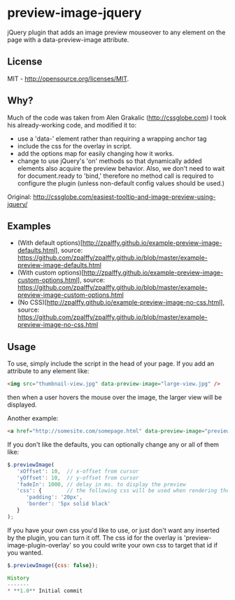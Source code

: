 preview-image-jquery
====================

jQuery plugin that adds an image preview mouseover to any element on the page with a data-preview-image attribute.

License
-------
MIT - http://opensource.org/licenses/MIT.

Why?
----
Much of the code was taken from Alen Grakalic (http://cssglobe.com)  I took his already-working code, and modified it to:
  - use a 'data-' element rather than requiring a wrapping anchor tag
  - include the css for the overlay in script.
  - add the options map for easily changing how it works.
  - change to use jQuery's 'on' methods so that dynamically added elements also acquire the preview behavior.  Also, we don't need to wait for document.ready to 'bind,' therefore no method call is required to configure the plugin (unless non-default config values should be used.)

Original: http://cssglobe.com/easiest-tooltip-and-image-preview-using-jquery/

Examples
--------
 - (With default options)[http://zpalffy.github.io/example-preview-image-defaults.html], source: https://github.com/zpalffy/zpalffy.github.io/blob/master/example-preview-image-defaults.html
 - (With custom options)[http://zpalffy.github.io/example-preview-image-custom-options.html], source: https://github.com/zpalffy/zpalffy.github.io/blob/master/example-preview-image-custom-options.html
 - (No CSS)[http://zpalffy.github.io/example-preview-image-no-css.html], source: https://github.com/zpalffy/zpalffy.github.io/blob/master/example-preview-image-no-css.html

Usage
-----
To use, simply include the script in the head of your page.  If you add an attribute to any element like:
``` html
<img src="thumbnail-view.jpg" data-preview-image="large-view.jpg" />
```
then when a user hovers the mouse over the image, the larger view will be displayed.

Another example:
``` html
<a href="http://somesite.com/somepage.html" data-preview-image="preview-of-page.jpg">link</a>
```

If you don't like the defaults, you can optionally change any or all of them like:
``` javascript
$.previewImage(
   'xOffset': 10,  // x-offset from cursor
   'yOffset': 10,  // y-offset from cursor
   'fadeIn': 1000, // delay in ms. to display the preview
   'css': {        // the following css will be used when rendering the preview image.
      'padding': '20px',
      'border': '5px solid black'
   }
);
```

If you have your own css you'd like to use, or just don't want any inserted by the plugin, you can turn it off.  The css id for the overlay is 'preview-image-plugin-overlay' so you could write your own css to target that id if you wanted.
``` javascript
$.previewImage({css: false});

History
-------
* **1.0** Initial commit
```
